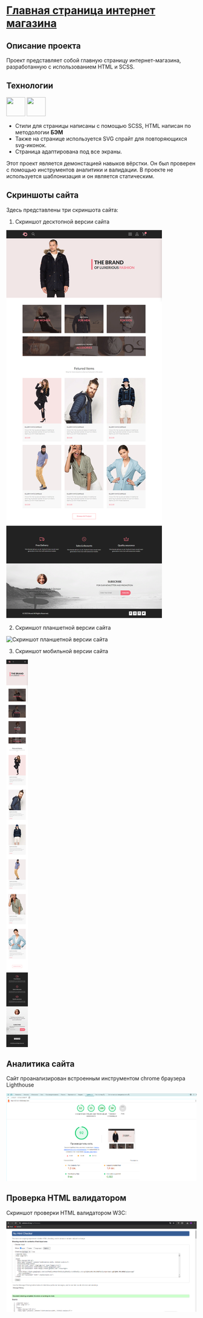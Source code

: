 # [Главная страница интернет магазина](https://asalferova.github.io/Site-Shop/ "Ссылка на сайт")

## Описание проекта

Проект представляет собой главную страницу интернет-магазина, разработанную с использованием HTML и SCSS. 

##  Технологии  
   <img src="https://cdn.jsdelivr.net/gh/devicons/devicon@latest/icons/html5/html5-original.svg" width="50px" height="50px"/>
   <img src="https://cdn.jsdelivr.net/gh/devicons/devicon@latest/icons/sass/sass-original.svg" width="50px" height="50px"/>
   
   * Стили для страницы написаны с помощью SCSS, HTML написан по методологии **БЭМ**
   * Также на странице используется SVG спрайт для повторяющихся svg-иконок.
   * Страница адаптирована под все экраны.

Этот проект является демонстацией навыков вёрстки. Он был проверен с помощью инструментов аналитики и валидации.
В проекте не используется шаблонизация и он является статическим. 

## Скриншоты сайта

Здесь представлены три скриншота сайта:

1. Скриншот десктопной версии сайта
 
![Скриншот десктопной версии сайта](./screenshots/siteDesktop.png)

2. Скриншот планшетной версии сайта

![Скриншот планшетной версии сайта](./screenshots/siteTablet.png)

3. Скриншот мобильной версии сайта

![Скриншот мобильной версии сайта](./screenshots/siteMobile.png)

## Аналитика сайта

Сайт проанализирован встроенным инструментом chrome браузера Lighthouse

![Скриншот Lighthouse](./screenshots/litehouse.png)

## Проверка HTML валидатором

Скриншот проверки HTML валидатором W3C:

![Скриншот HTML валидатора](./screenshots/wc3.png)
